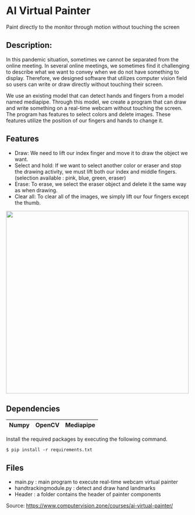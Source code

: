 # AI Virtual Painter
 Paint directly to the monitor through motion without touching the screen

## Description:
 In this pandemic situation, sometimes we cannot be separated from the online meeting. In several online meetings, we sometimes find it challenging to describe what we want to convey when we do not have something to display. Therefore, we designed software that utilizes computer vision field so users can write or draw directly without touching their screen.

We use an existing model that can detect hands and fingers from a model named mediapipe. Through this model, we create a program that can draw and write something on a real-time webcam without touching the screen. The program has features to select colors and delete images. These features utilize the position of our fingers and hands to change it.

## Features

* Draw: We need to lift our index finger and move it to draw the object we want. 
* Select and hold: If we want to select another color or eraser and stop the drawing activity, we must lift both our index and middle fingers. (selection available : pink, blue, green, eraser)
* Erase: To erase, we select the eraser object and delete it the same way as when drawing. 
* Clear all: To clear all of the images, we simply lift our four fingers except the thumb.


<img src="https://user-images.githubusercontent.com/88226713/173982541-7109de3d-0306-4472-993a-be4d1c6fc0af.png" width="500">

## Dependencies

Numpy | OpenCV | Mediapipe
--- | --- | ---

Install the required packages by executing the following command.

`$ pip install -r requirements.txt`

## Files
* main.py : main program to execute real-time webcam virtual painter
* handtrackingmodule.py : detect and draw hand landmarks 
* Header : a folder contains the header of painter components


Source: https://www.computervision.zone/courses/ai-virtual-painter/
